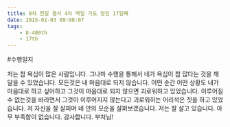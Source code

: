 ```yaml
---
title: 8차 천일 결사 4차 백일 기도 정진 17일째
date: 2015-02-03 09:08:07
tags:
    - 8-400th
    - 17th
---
```


#수행일지

저는 참 욕심이 많은 사람입니다. 그나마 수행을 통해서 네가 욕심이 참 많다는 것을 깨달을 수 있었습니다. 모든것은 내 마음대로 되지 않습니다. 어떤 순간 어떤 상황도 내가 마음대로 하고 싶어하고 그것이 마음대로 되지 않으면 괴로워하고 있었습니다. 이루어질수 없는것을 바라면서 그것이 이루어지지 않는다고 괴로워하는 어리석은 짓을 하고 있었습니다. 저 자신을 잘 살피며 네 안의 모순을 살펴보겠습니다. 저는 잘 살고 있습니다. 아무 부족함이 없습니다. 감사합니다. 부처님!
